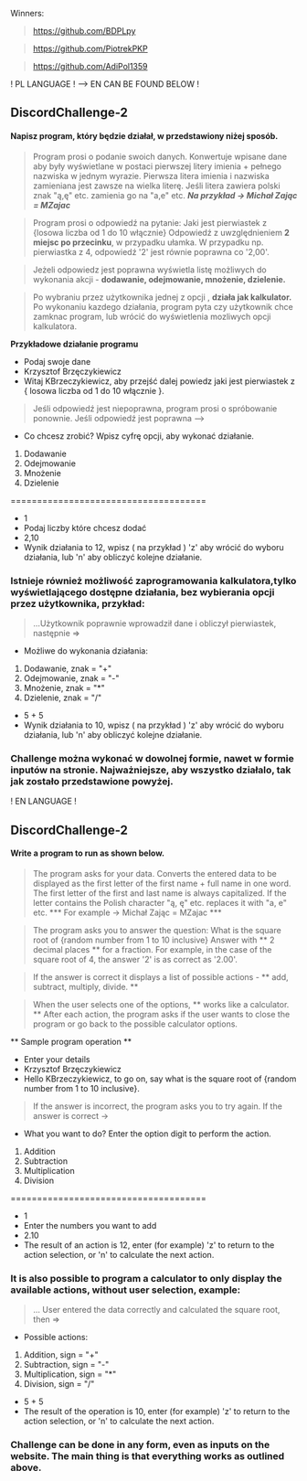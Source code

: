 Winners: 

> https://github.com/BDPLpy

> https://github.com/PiotrekPKP

> https://github.com/AdiPol1359

! PL LANGUAGE ! -->  EN CAN BE FOUND BELOW !

## DiscordChallenge-2
#### Napisz program, który będzie działał, w przedstawiony niżej sposób.

> Program prosi o podanie swoich danych. Konwertuje wpisane dane aby były wyświetlane w postaci pierwszej litery imienia + pełnego nazwiska w jednym wyrazie. Pierwsza litera imienia i nazwiska zamieniana jest zawsze na wielka literę. Jeśli litera zawiera polski znak "ą,ę" etc. zamienia go na "a,e" etc. ***Na przykład -> Michał Zając = MZajac***

> Program prosi o odpowiedź na pytanie: Jaki jest pierwiastek z {losowa liczba od 1 do 10 włącznie}
> Odpowiedź z uwzględnieniem **2 miejsc po przecinku**,  w przypadku ułamka. W przypadku np. pierwiastka z 4, odpowiedź '2' jest równie poprawna co '2,00'.

> Jeżeli odpowiedz jest poprawna wyświetla listę możliwych do wykonania akcji - **dodawanie, odejmowanie, mnożenie, dzielenie.**

> Po wybraniu przez użytkownika jednej z opcji , **działa jak kalkulator.** Po wykonaniu kazdego działania, program pyta czy użytkownik chce zamknac program, lub wrócić do wyświetlenia mozliwych opcji kalkulatora.

**Przykładowe działanie programu**
- Podaj swoje dane
- Krzysztof Brzęczykiewicz
- Witaj KBrzeczykiewicz, aby przejść dalej powiedz jaki jest pierwiastek z { losowa liczba od 1 do 10 włącznie }.

> Jeśli odpowiedź jest niepoprawna, program prosi o spróbowanie ponownie.
> Jeśli odpowiedź jest poprawna -->

- Co chcesz zrobić? Wpisz cyfrę opcji, aby wykonać działanie.
1. Dodawanie
2. Odejmowanie
3. Mnożenie
4. Dzielenie

=====================================

- 1
- Podaj liczby które chcesz dodać
- 2,10
- Wynik działania to  12, wpisz ( na przykład ) 'z' aby wrócić do wyboru działania, lub 'n' aby obliczyć kolejne działanie.

### Istnieje również możliwość zaprogramowania kalkulatora,tylko wyświetlającego dostępne działania, bez wybierania opcji przez użytkownika, przykład:

> ...Użytkownik poprawnie wprowadził dane i obliczył pierwiastek, następnie =>

- Możliwe do wykonania działania:
1. Dodawanie,    znak = "+"
2. Odejmowanie,  znak = "-"
3. Mnożenie,     znak = "*"
4. Dzielenie,    znak = "/"

- 5 + 5
- Wynik działania to 10, wpisz ( na przykład ) 'z' aby wrócić do wyboru działania, lub 'n' aby obliczyć kolejne działanie.

### Challenge można wykonać w dowolnej formie, nawet w formie inputów na stronie. Najważniejsze, aby  wszystko działalo, tak jak zostało przedstawione powyżej.

! EN LANGUAGE !

## DiscordChallenge-2
#### Write a program to run as shown below.

> The program asks for your data. Converts the entered data to be displayed as the first letter of the first name + full name in one word. The first letter of the first and last name is always capitalized. If the letter contains the Polish character "ą, ę" etc. replaces it with "a, e" etc. *** For example -> Michał Zając = MZajac ***

> The program asks you to answer the question: What is the square root of {random number from 1 to 10 inclusive}
> Answer with ** 2 decimal places ** for a fraction. For example, in the case of the square root of 4, the answer '2' is as correct as '2.00'.

> If the answer is correct it displays a list of possible actions - ** add, subtract, multiply, divide. **

> When the user selects one of the options, ** works like a calculator. ** After each action, the program asks if the user wants to close the program or go back to the possible calculator options.

** Sample program operation **
- Enter your details
- Krzysztof Brzęczykiewicz
- Hello KBrzeczykiewicz, to go on, say what is the square root of {random number from 1 to 10 inclusive}.

> If the answer is incorrect, the program asks you to try again.
> If the answer is correct ->

- What you want to do? Enter the option digit to perform the action.
1. Addition
2. Subtraction
3. Multiplication
4. Division

=====================================

- 1
- Enter the numbers you want to add
- 2.10
- The result of an action is 12, enter (for example) 'z' to return to the action selection, or 'n' to calculate the next action.

### It is also possible to program a calculator to only display the available actions, without user selection, example:

> ... User entered the data correctly and calculated the square root, then =>

- Possible actions:
1. Addition, sign = "+"
2. Subtraction, sign = "-"
3. Multiplication, sign = "*"
4. Division, sign = "/"

- 5 + 5
- The result of the operation is 10, enter (for example) 'z' to return to the action selection, or 'n' to calculate the next action.

### Challenge can be done in any form, even as inputs on the website. The main thing is that everything works as outlined above.

